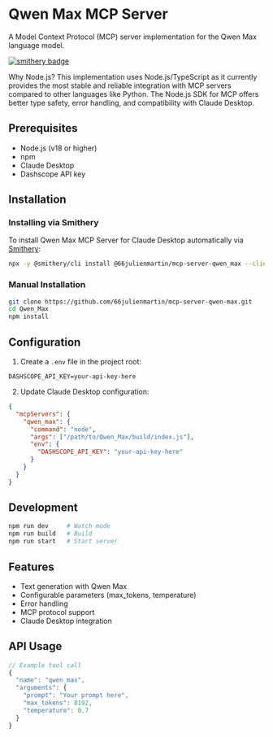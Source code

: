 # Qwen Max MCP Server

A Model Context Protocol (MCP) server implementation for the Qwen Max language model.

[![smithery badge](https://smithery.ai/badge/@66julienmartin/mcp-server-qwen_max)](https://smithery.ai/server/@66julienmartin/mcp-server-qwen_max)

Why Node.js?
This implementation uses Node.js/TypeScript as it currently provides the most stable and reliable integration 
with MCP servers compared to other languages like Python. The Node.js SDK for MCP offers better type safety, 
error handling, and compatibility with Claude Desktop.

## Prerequisites

- Node.js (v18 or higher)
- npm
- Claude Desktop
- Dashscope API key

## Installation

### Installing via Smithery

To install Qwen Max MCP Server for Claude Desktop automatically via [Smithery](https://smithery.ai/server/@66julienmartin/mcp-server-qwen_max):

```bash
npx -y @smithery/cli install @66julienmartin/mcp-server-qwen_max --client claude
```

### Manual Installation
```bash
git clone https://github.com/66julienmartin/mcp-server-qwen-max.git
cd Qwen_Max
npm install
```

## Configuration

1. Create a `.env` file in the project root:
```
DASHSCOPE_API_KEY=your-api-key-here
```

2. Update Claude Desktop configuration:
```json
{
  "mcpServers": {
    "qwen_max": {
      "command": "node",
      "args": ["/path/to/Qwen_Max/build/index.js"],
      "env": {
        "DASHSCOPE_API_KEY": "your-api-key-here"
      }
    }
  }
}
```

## Development

```bash
npm run dev     # Watch mode
npm run build   # Build
npm run start   # Start server
```

## Features

- Text generation with Qwen Max
- Configurable parameters (max_tokens, temperature)
- Error handling
- MCP protocol support
- Claude Desktop integration

## API Usage

```typescript
// Example tool call
{
  "name": "qwen_max",
  "arguments": {
    "prompt": "Your prompt here",
    "max_tokens": 8192,
    "temperature": 0.7
  }
}
```
